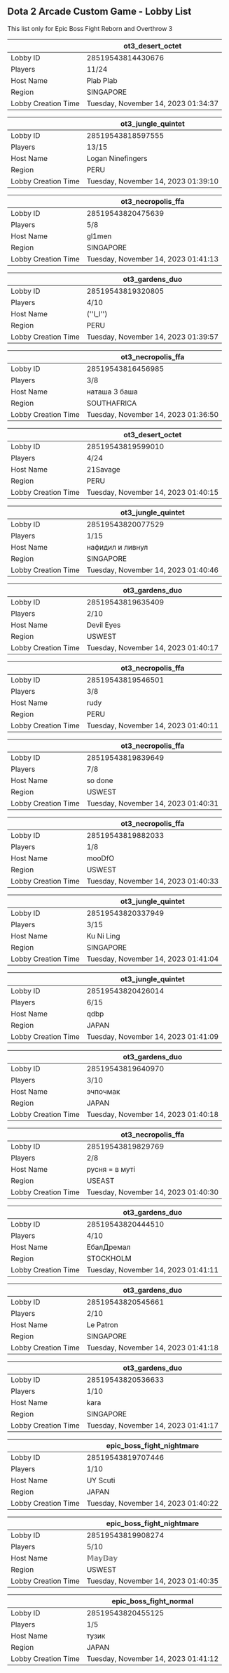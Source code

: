 ## Dota 2 Arcade Custom Game - Lobby List

This list only for Epic Boss Fight Reborn and Overthrow 3

|  | ot3_desert_octet |
| ------ | ------ |
| Lobby ID | 28519543814430676 |
| Players | 11/24 |
| Host Name | Plab Plab |
| Region | SINGAPORE |
| Lobby Creation Time | Tuesday, November 14, 2023 01:34:37 |


|  | ot3_jungle_quintet |
| ------ | ------ |
| Lobby ID | 28519543818597555 |
| Players | 13/15 |
| Host Name | Logan Ninefingers |
| Region | PERU |
| Lobby Creation Time | Tuesday, November 14, 2023 01:39:10 |


|  | ot3_necropolis_ffa |
| ------ | ------ |
| Lobby ID | 28519543820475639 |
| Players | 5/8 |
| Host Name | gl1men |
| Region | SINGAPORE |
| Lobby Creation Time | Tuesday, November 14, 2023 01:41:13 |


|  | ot3_gardens_duo |
| ------ | ------ |
| Lobby ID | 28519543819320805 |
| Players | 4/10 |
| Host Name | (''l_l'') |
| Region | PERU |
| Lobby Creation Time | Tuesday, November 14, 2023 01:39:57 |


|  | ot3_necropolis_ffa |
| ------ | ------ |
| Lobby ID | 28519543816456985 |
| Players | 3/8 |
| Host Name | наташа 3 баша |
| Region | SOUTHAFRICA |
| Lobby Creation Time | Tuesday, November 14, 2023 01:36:50 |


|  | ot3_desert_octet |
| ------ | ------ |
| Lobby ID | 28519543819599010 |
| Players | 4/24 |
| Host Name | 21Savage |
| Region | PERU |
| Lobby Creation Time | Tuesday, November 14, 2023 01:40:15 |


|  | ot3_jungle_quintet |
| ------ | ------ |
| Lobby ID | 28519543820077529 |
| Players | 1/15 |
| Host Name | нафидил и ливнул |
| Region | SINGAPORE |
| Lobby Creation Time | Tuesday, November 14, 2023 01:40:46 |


|  | ot3_gardens_duo |
| ------ | ------ |
| Lobby ID | 28519543819635409 |
| Players | 2/10 |
| Host Name | Devil Eyes |
| Region | USWEST |
| Lobby Creation Time | Tuesday, November 14, 2023 01:40:17 |


|  | ot3_necropolis_ffa |
| ------ | ------ |
| Lobby ID | 28519543819546501 |
| Players | 3/8 |
| Host Name | rudy |
| Region | PERU |
| Lobby Creation Time | Tuesday, November 14, 2023 01:40:11 |


|  | ot3_necropolis_ffa |
| ------ | ------ |
| Lobby ID | 28519543819839649 |
| Players | 7/8 |
| Host Name | so done |
| Region | USWEST |
| Lobby Creation Time | Tuesday, November 14, 2023 01:40:31 |


|  | ot3_necropolis_ffa |
| ------ | ------ |
| Lobby ID | 28519543819882033 |
| Players | 1/8 |
| Host Name | mooDfO |
| Region | USWEST |
| Lobby Creation Time | Tuesday, November 14, 2023 01:40:33 |


|  | ot3_jungle_quintet |
| ------ | ------ |
| Lobby ID | 28519543820337949 |
| Players | 3/15 |
| Host Name | Ku Ni Ling |
| Region | SINGAPORE |
| Lobby Creation Time | Tuesday, November 14, 2023 01:41:04 |


|  | ot3_jungle_quintet |
| ------ | ------ |
| Lobby ID | 28519543820426014 |
| Players | 6/15 |
| Host Name | qdbp |
| Region | JAPAN |
| Lobby Creation Time | Tuesday, November 14, 2023 01:41:09 |


|  | ot3_gardens_duo |
| ------ | ------ |
| Lobby ID | 28519543819640970 |
| Players | 3/10 |
| Host Name | эчпочмак |
| Region | JAPAN |
| Lobby Creation Time | Tuesday, November 14, 2023 01:40:18 |


|  | ot3_necropolis_ffa |
| ------ | ------ |
| Lobby ID | 28519543819829769 |
| Players | 2/8 |
| Host Name | русня = в муті |
| Region | USEAST |
| Lobby Creation Time | Tuesday, November 14, 2023 01:40:30 |


|  | ot3_gardens_duo |
| ------ | ------ |
| Lobby ID | 28519543820444510 |
| Players | 4/10 |
| Host Name | ЕбалДремал |
| Region | STOCKHOLM |
| Lobby Creation Time | Tuesday, November 14, 2023 01:41:11 |


|  | ot3_gardens_duo |
| ------ | ------ |
| Lobby ID | 28519543820545661 |
| Players | 2/10 |
| Host Name | Le Patron |
| Region | SINGAPORE |
| Lobby Creation Time | Tuesday, November 14, 2023 01:41:18 |


|  | ot3_gardens_duo |
| ------ | ------ |
| Lobby ID | 28519543820536633 |
| Players | 1/10 |
| Host Name | kara |
| Region | SINGAPORE |
| Lobby Creation Time | Tuesday, November 14, 2023 01:41:17 |


|  | epic_boss_fight_nightmare |
| ------ | ------ |
| Lobby ID | 28519543819707446 |
| Players | 1/10 |
| Host Name | UY Scuti |
| Region | JAPAN |
| Lobby Creation Time | Tuesday, November 14, 2023 01:40:22 |


|  | epic_boss_fight_nightmare |
| ------ | ------ |
| Lobby ID | 28519543819908274 |
| Players | 5/10 |
| Host Name | 𝕄𝕒𝕪𝔻𝕒𝕪 |
| Region | USWEST |
| Lobby Creation Time | Tuesday, November 14, 2023 01:40:35 |


|  | epic_boss_fight_normal |
| ------ | ------ |
| Lobby ID | 28519543820455125 |
| Players | 1/5 |
| Host Name | тузик |
| Region | JAPAN |
| Lobby Creation Time | Tuesday, November 14, 2023 01:41:12 |


